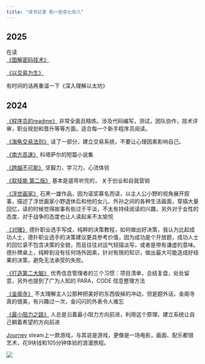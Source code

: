 ```yaml
---
title: "读书记录 和一些杂七杂八"
---
```


## 2025
在读  
[《图解密码技术》](https://book.douban.com/subject/26822106/)

[《以交易为生》](https://book.douban.com/subject/27093851/)

有时间的话再重温一下《深入理解以太坊》




## 2024
[《程序员的readme》](https://book.douban.com/subject/36457109/) 非常全面且精炼。涉及代码编写，测试，团队协作，技术评审，职业规划和晋升等等方面。适合每一个新手程序员阅读。

[《海龟交易法则》](https://book.douban.com/subject/35690920/) 读了一部分，建立交易系统，不要让心理因素影响自己。

[《南方高速》](https://book.douban.com/subject/27079479/) 科塔萨尔的短篇小说集

[《跨越不可能》](https://book.douban.com/subject/35650456/) 坚毅力，学习力，心流体验

[《软技能 第二版》](https://book.douban.com/subject/36044253/) 基本是遛弯听完的， 关于创业和自我营销

[《浮世画家》](https://book.douban.com/subject/6060455/) 石黑一雄作品，因为诺奖慕名而读，以主人公小野的视角展开叙事，描述了浮世画家小野退休后和他的女儿、外孙之间的各种生活画面，穿插大量回忆，读的时候觉得故事有些过于平淡，不太有持续阅读的兴趣，另外对于女性的态度、对于战争的态度也让人读起来不太愉悦

[《对赌》](https://book.douban.com/subject/30347596/) 德扑职业选手写成，纯粹的决策教程，如何做出好决策，我认为比起成功人士，德扑职业选手的决策建议更具参考价值，因为成功是个开放题，成功人士的回忆录不包含决策的全貌，而且往往对运气轻描淡写，或者是带有谦虚的意味。德扑牌桌上，纯粹到没有任何场外因素，针对有限的知识，做出最大可能造成好结果的决策，避免无法承受的失败。

[《打造第二大脑》](https://book.douban.com/subject/36636224/) 优秀信息管理者的三个习惯：项目清单，总结复盘，处处留意，另外也提到了广为人知的 PARA，CODE 信息整理方法

[《金阁寺》](https://book.douban.com/subject/35324326/) 不太理解主人公那种把美好的东西毁掉的冲动，但是题外话，金阁寺真的很美，有兴趣过一次，金闪闪的外表令人难忘

[《最小阻力之路》](https://book.douban.com/subject/35449832/) 人总是沿着最小阻力方向前进，利用这个原理，建立系统让自己朝着希望的方向前进

[Journey](https://store.steampowered.com/app/638230/Journey/) steam上一款游戏，与其说是游戏，更像是一场电影，画面、配乐都很艺术，花9块钱和105分钟体验的浪漫旅程。

![](https://pic-1258720617.cos.ap-beijing.myqcloud.com/20240415224454.png)